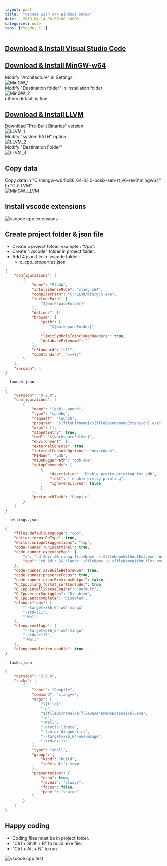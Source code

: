 ```yaml
---
layout: post
title:  "vscode with c++ Windows setup"
date:   2019-04-14 00:00:00 +0800
categories: note
tags: [VScode, C++]
---
```

## [Download & Install Visual Studio Code](https://code.visualstudio.com)
## [Download & Install MinGW-w64](https://sourceforge.net/projects/mingw-w64/)
Modify "Architecture" in Settings  
![MinGW_1](https://github.com/nshawn4675/nshawn4675.github.io/blob/master/_pic/MinGW_1.png?raw=true)  
Modify "Destination folder" in Installation folder  
![MinGW_2](https://github.com/nshawn4675/nshawn4675.github.io/blob/master/_pic/MinGW_2.png?raw=true)  
others default is fine  
## [Download & Install LLVM](https://sourceforge.net/projects/mingw-w64/)
Download "Pre-Built Binaries" version  
![LLVM_1](https://github.com/nshawn4675/nshawn4675.github.io/blob/master/_pic/LLVM_1.png?raw=true)  
Modify "system PATH" option  
![LLVM_2](https://github.com/nshawn4675/nshawn4675.github.io/blob/master/_pic/LLVM_2.png?raw=true)  
Modify "Destination Folder"  
![LLVM_3](https://github.com/nshawn4675/nshawn4675.github.io/blob/master/_pic/LLVM_3.png?raw=true)  
## Copy data
Copy data in "C:\mingw-w64\x86_64-8.1.0-posix-seh-rt_v6-rev0\mingw64" to "C:\LLVM"  
![MinGW_LLVM](https://github.com/nshawn4675/nshawn4675.github.io/blob/master/_pic/MinGW_LLVM.png?raw=true)  
## Install vscode extensions
![vscode cpp extensions](https://github.com/nshawn4675/nshawn4675.github.io/blob/master/_pic/vscode_cpp_extensions.png?raw=true)  
## Create project folder & json file
- Create a project folder, example : "Cpp".
- Create ".vscode" folder in project folder.
- Add 4 json file in .vscode folder :
	- c_cpp_properties.json
```json
{
	"configurations": [
		{
			"name": "MinGW",
			"intelliSenseMode": "clang-x64",
			"compilerPath": "C:/LLVM/bin/gcc.exe",
			"includePath": [
				"${workspaceFolder}"
			],
			"defines": [],
			"browse": {
				"path": [
					"${workspaceFolder}"
				],
				"limitSymbolsToIncludedHeaders": true,
				"databaseFilename": ""
			},
			"cStandard": "c11",
			"cppStandard": "c++17"
		}
	],
	"version": 4
}
```
	- launch.json
```json
{
	"version": "0.2.0",
	"configurations": [
		{
			"name": "(gdb) Launch", 
			"type": "cppdbg", 
			"request": "launch",
			"program": "${fileDirname}/${fileBasenameNoExtension}.exe", 
			"args": [], 
			"stopAtEntry": true,
			"cwd": "${workspaceFolder}",
			"environment": [],
			"externalConsole": true, 
			"internalConsoleOptions": "neverOpen",
			"MIMode": "gdb",
			"miDebuggerPath": "gdb.exe", 
			"setupCommands": [ 
	 			{
					"description": "Enable pretty-printing for gdb",
					"text": "-enable-pretty-printing",
					"ignoreFailures": false
				}
			],
			"preLaunchTask": "Compile" 
		}
	]
}
```
	- settings.json
```json
{
	"files.defaultLanguage": "cpp", 
	"editor.formatOnType": true, 
	"editor.snippetSuggestions": "top",
	"code-runner.runInTerminal": true,
	"code-runner.executorMap": {
		"c": "cd $dir && clang $fileName -o $fileNameWithoutExt.exe -Wall -g -Og -static-libgcc -fcolor-diagnostics --target=x86_64-w64-mingw -std=c11 && $dir$fileNameWithoutExt",
		"cpp": "cd $dir && clang++ $fileName -o $fileNameWithoutExt.exe -Wall -g -Og -static-libgcc -fcolor-diagnostics --target=x86_64-w64-mingw -std=c++17 && $dir$fileNameWithoutExt"
	}, 
	"code-runner.saveFileBeforeRun": true, 
	"code-runner.preserveFocus": true, 
	"code-runner.clearPreviousOutput": false, 
	"C_Cpp.clang_format_sortIncludes": true,
	"C_Cpp.intelliSenseEngine": "Default", 
	"C_Cpp.errorSquiggles": "Disabled", 
	"C_Cpp.autocomplete": "Disabled",
	"clang.cflags": [
		"--target=x86_64-w64-mingw",
		"-std=c11",
		"-Wall"
	],
	"clang.cxxflags": [ 
		"--target=x86_64-w64-mingw",
		"-std=c++17",
		"-Wall"
	],
	"clang.completion.enable": true 
}
```
	- tasks.json
```json
{
	"version": "2.0.0",
	"tasks": [
		{
			"label": "Compile", 
			"command": "clang++", 
			"args": [
				"${file}",
				"-o",
				"${fileDirname}/${fileBasenameNoExtension}.exe",
				"-g", 
				"-Wall",
				"-static-libgcc",
				"-fcolor-diagnostics",
				"--target=x86_64-w64-mingw", 
				"-std=c++17" 
			], 
			"type": "shell", 
			"group": {
				"kind": "build",
				"isDefault": true 
			},
			"presentation": {
				"echo": true,
				"reveal": "always", 
				"focus": false, 
				"panel": "shared" 
			}
		}
	]
}
```  

## Happy coding
- Coding files must be in project folder.
- "Ctrl + Shift + B" to build .exe file.
- "Ctrl + Alt + N" to run.  

![vscode cpp test](https://github.com/nshawn4675/nshawn4675.github.io/blob/master/_pic/vscode_cpp_test.png?raw=true)